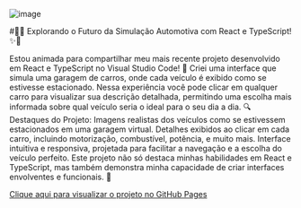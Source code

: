 
![image](https://github.com/user-attachments/assets/9eb02bdc-d47d-4dff-a694-f6d069e5ef99)

#🚗✨ Explorando o Futuro da Simulação Automotiva com React e TypeScript! ✨🚗

Estou animada para compartilhar meu mais recente projeto desenvolvido em React e TypeScript no Visual Studio Code! 🌟
Criei uma interface que simula uma garagem de carros, onde cada veículo é exibido como se estivesse estacionado. Nessa experiência você pode clicar em qualquer carro para visualizar sua descrição detalhada, permitindo uma escolha mais informada sobre qual veículo seria o ideal para o seu dia a dia.
🔍 Destaques do Projeto:
Imagens realistas dos veículos como se estivessem estacionados em uma garagem virtual.
Detalhes exibidos ao clicar em cada carro, incluindo motorização, combustível, potência, e muito mais.
Interface intuitiva e responsiva, projetada para facilitar a navegação e a escolha do veículo perfeito.
Este projeto não só destaca minhas habilidades em React e TypeScript, mas também demonstra minha capacidade de criar interfaces envolventes e funcionais. 🚀

<a href="https://priscilaroverssi.github.io/projetogaragem"> Clique aqui para visualizar o projeto no GitHub Pages 
